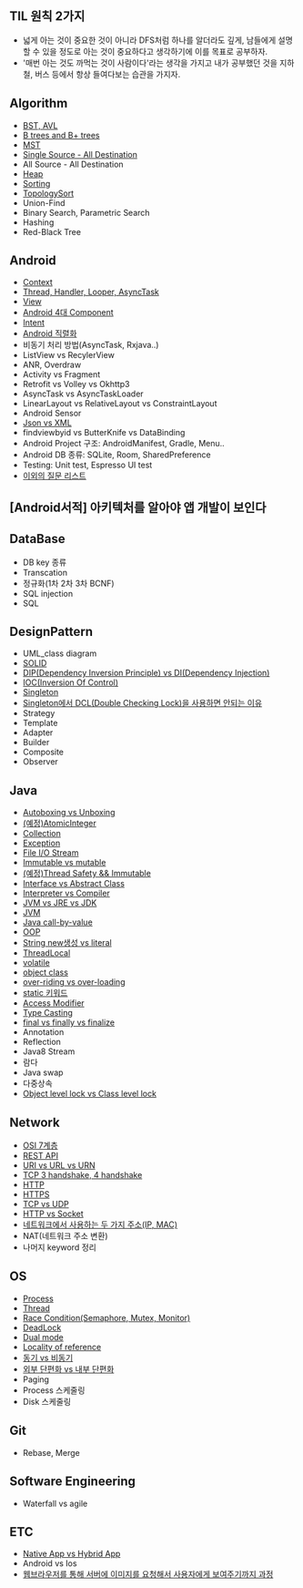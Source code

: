 ## TIL 원칙 2가지
- 넓게 아는 것이 중요한 것이 아니라 DFS처럼 하나를 알더라도 깊게, 남들에게 설명할 수 있을 정도로 아는 것이 중요하다고 생각하기에 이를 목표로 공부하자.
- '매번 아는 것도 까먹는 것이 사람이다'라는 생각을 가지고 내가 공부했던 것을 지하철, 버스 등에서 항상 들여다보는 습관을 가지자.

## Algorithm
- [BST, AVL](https://github.com/HaeUlNam/TIL/blob/master/Algorithm/BST%2C%20AVL.md)
- [B trees and B+ trees](https://github.com/HaeUlNam/TIL/blob/master/Algorithm/b%20trees%20and%20b%2B%20trees.md)
- [MST](https://github.com/HaeUlNam/TIL/blob/master/Algorithm/MST(Minimum%20Spanning%20Tree).md)
- [Single Source - All Destination](https://github.com/HaeUlNam/TIL/blob/master/Algorithm/SingleSource_AllDestination.md)
- All Source - All Destination
- [Heap](https://github.com/HaeUlNam/TIL/blob/master/Algorithm/Heap.md)
- [Sorting](https://github.com/HaeUlNam/TIL/blob/master/Algorithm/Sorting(%EC%A0%95%EB%A0%AC).md)
- [TopologySort](https://github.com/HaeUlNam/TIL/blob/master/Algorithm/TopologySort(%EC%9C%84%EC%83%81%EC%A0%95%EB%A0%AC).md)
- Union-Find
- Binary Search, Parametric Search
- Hashing
- Red-Black Tree

## Android

- [Context](https://github.com/HaeUlNam/TIL/blob/master/Android/%EA%B0%9C%EB%85%90%EC%A0%95%EB%A6%AC/Context.md)
- [Thread, Handler, Looper, AsyncTask](https://github.com/HaeUlNam/TIL/blob/master/Android/%EA%B0%9C%EB%85%90%EC%A0%95%EB%A6%AC/Thread,%20Handler,%20Looper,%20AsyncTask.md)
- [View](https://github.com/HaeUlNam/TIL/blob/master/Android/%EA%B0%9C%EB%85%90%EC%A0%95%EB%A6%AC/View.md)
- [Android 4대 Component](https://github.com/HaeUlNam/TIL/blob/master/Android/%EA%B0%9C%EB%85%90%EC%A0%95%EB%A6%AC/Android%204%20Component.md)
- [Intent](https://github.com/HaeUlNam/TIL/blob/master/Android/%EA%B0%9C%EB%85%90%EC%A0%95%EB%A6%AC/Intent.md)
- [Android 직렬화](https://github.com/HaeUlNam/TIL/blob/master/Android/%EA%B0%9C%EB%85%90%EC%A0%95%EB%A6%AC/%EC%A7%81%EB%A0%AC%ED%99%94.md)
- 비동기 처리 방법(AsyncTask, Rxjava..)
- ListView vs RecylerView
- ANR, Overdraw
- Activity vs Fragment
- Retrofit vs Volley vs Okhttp3
- AsyncTask vs AsyncTaskLoader
- LinearLayout vs RelativeLayout vs ConstraintLayout
- Android Sensor
- [Json vs XML](https://github.com/HaeUlNam/TIL/blob/master/Android/%EA%B0%9C%EB%85%90%EC%A0%95%EB%A6%AC/JSON%20vs%20XML.md)
- findviewbyid vs ButterKnife vs DataBinding
- Android Project 구조: AndroidManifest, Gradle, Menu..
- Android DB 종류: SQLite, Room, SharedPreference
- Testing: Unit test, Espresso UI test
- [이외의 질문 리스트](https://github.com/HaeUlNam/TIL/blob/master/Android/%EA%B0%9C%EB%85%90%EC%A0%95%EB%A6%AC/ListUp.md)

## [Android서적] 아키텍처를 알아야 앱 개발이 보인다



## DataBase
- DB key 종류
- Transcation
- 정규화(1차 2차 3차 BCNF)
- SQL injection
- SQL 


## DesignPattern
- UML_class diagram
- [SOLID](https://github.com/HaeUlNam/TIL/blob/master/DesignPattern/SOLID.md)
- [DIP(Dependency Inversion Principle) vs DI(Dependency Injection)](https://github.com/HaeUlNam/TIL/blob/master/DesignPattern/DIP(Dependency%20Inversion%20Principle)%20vs%20DI(Dependency%20Injection).md)
- [IOC(Inversion Of Control)](https://github.com/HaeUlNam/TIL/blob/master/DesignPattern/IOC(Inversion%20Of%20Control).md)
- [Singleton](https://github.com/HaeUlNam/TIL/blob/master/DesignPattern/Singleton.md)
- [Singleton에서 DCL(Double Checking Lock)을 사용하면 안되는 이유](https://github.com/HaeUlNam/TIL/blob/master/DesignPattern/Singleton_DCL%EC%9D%84%20%EC%93%B0%EB%A9%B4%20%EC%95%88%EB%90%98%EB%8A%94%20%EC%9D%B4%EC%9C%A0.md)
- Strategy
- Template
- Adapter
- Builder
- Composite
- Observer

## Java
- [Autoboxing vs Unboxing](https://github.com/HaeUlNam/TIL/blob/master/Java/Autoboxing%20vs%20Unboxing.md)
- [(예정)AtomicInteger](https://github.com/HaeUlNam/TIL/blob/master/Java/AtomicInteger.md)
- [Collection](https://github.com/HaeUlNam/TIL/blob/master/Java/Collection.md)
- [Exception](https://github.com/HaeUlNam/TIL/blob/master/Java/Exception.md)
- [File I/O Stream](https://github.com/HaeUlNam/TIL/blob/master/Java/File%20IO%20Stream.md)
- [Immutable vs mutable](https://github.com/HaeUlNam/TIL/blob/master/Java/Immutable%20vs%20mutable.md)
- [(예정)Thread Safety && Immutable](https://github.com/HaeUlNam/TIL/blob/master/Java/Thread%20Safety%20%26%26%20Immutable.md)
- [Interface vs Abstract Class](https://github.com/HaeUlNam/TIL/blob/master/Java/Interface%20vs%20Abstract%20Class.md)
- [Interpreter vs Compiler](https://github.com/HaeUlNam/TIL/blob/master/Java/Interpreter%20vs%20Compiler.md)
- [JVM vs JRE vs JDK](https://github.com/HaeUlNam/TIL/blob/master/Java/JVM%20vs%20JRE%20vs%20JDK.md)
- [JVM](https://github.com/HaeUlNam/TIL/blob/master/Java/JVM.md)
- [Java call-by-value](https://github.com/HaeUlNam/TIL/blob/master/Java/Java%20call-by-value.md)
- [OOP](https://github.com/HaeUlNam/TIL/blob/master/Java/OOP.md)
- [String new생성 vs literal](https://github.com/HaeUlNam/TIL/blob/master/Java/String%20new%EC%83%9D%EC%84%B1%20vs%20literal.md)
- [ThreadLocal](https://github.com/HaeUlNam/TIL/blob/master/Java/ThreadLocal.md)
- [volatile](https://github.com/HaeUlNam/TIL/blob/master/Java/effectiveJava78_volatile.md)
- [object class](https://github.com/HaeUlNam/TIL/blob/master/Java/object%20class.md)
- [over-riding vs over-loading](https://github.com/HaeUlNam/TIL/blob/master/Java/over-riding%20vs%20over-loading.md)
- [static 키워드](https://github.com/HaeUlNam/TIL/blob/master/Java/static%20%ED%82%A4%EC%9B%8C%EB%93%9C.md)
- [Access Modifier](https://github.com/HaeUlNam/TIL/blob/master/Java/Access%20Modifier.md)
- [Type Casting](https://github.com/HaeUlNam/TIL/blob/master/Java/Type%20Casting.md)
- [final vs finally vs finalize](https://github.com/HaeUlNam/TIL/blob/master/Java/final%20vs%20finally%20vs%20finalize.md)
- Annotation
- Reflection
- Java8 Stream
- 람다
- Java swap
- 다중상속
- [Object level lock vs Class level lock](https://github.com/HaeUlNam/TIL/blob/master/Java/Object%20Level%20Lock%20vs%20Class%20Level%20Lock.md)


## Network
- [OSI 7계층](https://github.com/HaeUlNam/TIL/blob/master/Network/OSI%207%20Layer.md)
- [REST API](https://github.com/HaeUlNam/TIL/blob/master/Network/Rest%20API.md)
- [URI vs URL vs URN](https://github.com/HaeUlNam/TIL/blob/master/Network/URI%20vs%20URL%20vs%20URN.md)
- [TCP 3 handshake, 4 handshake](https://github.com/HaeUlNam/TIL/blob/master/Network/TCP%203%20handshake%2C%204%20handshake.md)
- [HTTP](https://github.com/HaeUlNam/TIL/blob/master/Network/HTTP.md)
- [HTTPS](https://github.com/HaeUlNam/TIL/blob/master/Network/HTTPS.md)
- [TCP vs UDP](https://github.com/HaeUlNam/TIL/blob/master/Network/TCP%20vs%20UDP.md)
- [HTTP vs Socket](https://github.com/HaeUlNam/TIL/blob/master/Network/HTTP%20vs%20Socket.md)
- [네트워크에서 사용하는 두 가지 주소(IP, MAC)](https://github.com/HaeUlNam/TIL/blob/master/Network/%EB%84%A4%ED%8A%B8%EC%9B%8C%ED%81%AC%EC%97%90%EC%84%9C%20%EC%82%AC%EC%9A%A9%ED%95%98%EB%8A%94%20%EB%91%90%20%EA%B0%80%EC%A7%80%20%EC%A3%BC%EC%86%8C(IP,%20MAC).md)
- NAT(네트워크 주소 변환)
- 나머지 keyword 정리

## OS
- [Process](https://github.com/HaeUlNam/TIL/blob/master/OperatingSystem/Process.md)
- [Thread](https://github.com/HaeUlNam/TIL/blob/master/OperatingSystem/Thread.md)
- [Race Condition(Semaphore, Mutex, Monitor)](https://github.com/HaeUlNam/TIL/blob/master/OperatingSystem/Race%20Condition.md)
- [DeadLock](https://github.com/HaeUlNam/TIL/blob/master/OperatingSystem/DeadLock.md)
- [Dual mode](https://github.com/HaeUlNam/TIL/blob/master/OperatingSystem/Dual%20mode.md)
- [Locality of reference](https://github.com/HaeUlNam/TIL/blob/master/OperatingSystem/Locality%20of%20reference.md)
- [동기 vs 비동기](https://github.com/HaeUlNam/TIL/blob/master/OperatingSystem/%EB%8F%99%EA%B8%B0%20vs%20%EB%B9%84%EB%8F%99%EA%B8%B0.md)
- [외부 단편화 vs 내부 단편화](https://github.com/HaeUlNam/TIL/blob/master/OperatingSystem/%EC%99%B8%EB%B6%80%EB%8B%A8%ED%8E%B8%ED%99%94%20vs%20%EB%82%B4%EB%B6%80%EB%8B%A8%ED%8E%B8%ED%99%94.md)
- Paging
- Process 스케줄링
- Disk 스케줄링

## Git
- Rebase, Merge

## Software Engineering
- Waterfall vs agile

## ETC
- [Native App vs Hybrid App](https://github.com/HaeUlNam/TIL/blob/master/ETC/Native%20App%20vs%20Hybrid%20App.md)
- Android vs Ios
- [웹브라우저를 통해 서버에 이미지를 요청해서 사용자에게 보여주기까지 과정](https://github.com/HaeUlNam/TIL/blob/master/ETC/%EC%9B%B9%EB%B8%8C%EB%9D%BC%EC%9A%B0%EC%A0%80%EB%A5%BC%20%ED%86%B5%ED%95%B4%20%EC%84%9C%EB%B2%84%EC%97%90%20%EC%9D%B4%EB%AF%B8%EC%A7%80%EB%A5%BC%20%EC%9A%94%EC%B2%AD%ED%95%B4%EC%84%9C%20%EC%82%AC%EC%9A%A9%EC%9E%90%EC%97%90%EA%B2%8C%20%EB%B3%B4%EC%97%AC%EC%A3%BC%EA%B8%B0%EA%B9%8C%EC%A7%80%20%EA%B3%BC%EC%A0%95.md)
